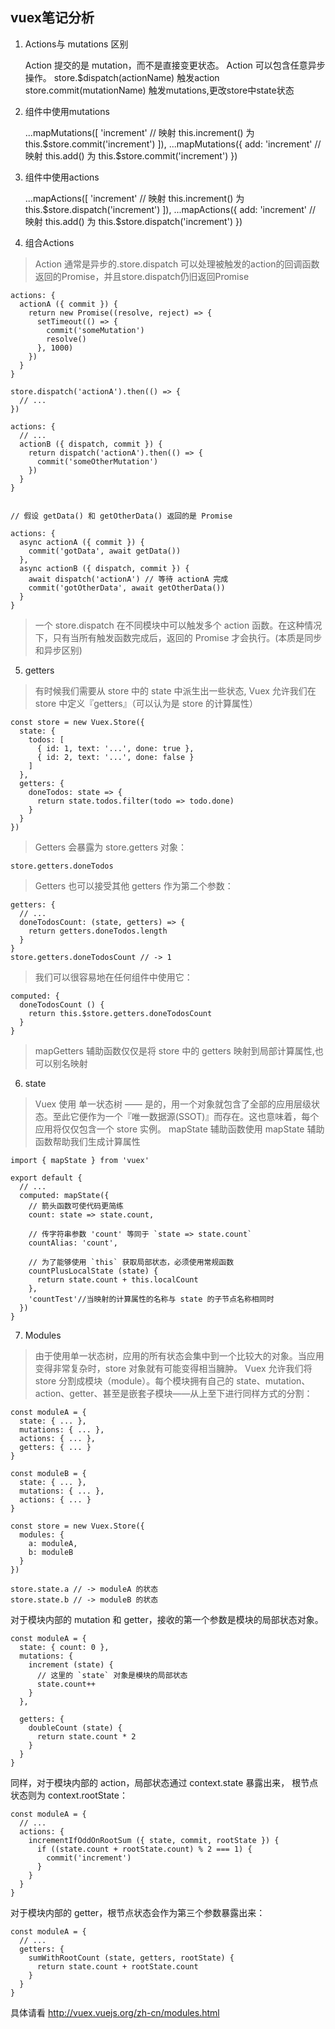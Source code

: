 ## vuex笔记分析 ##


1. Actions与 mutations 区别

    Action 提交的是 mutation，而不是直接变更状态。
    Action 可以包含任意异步操作。
    store.$dispatch(actionName) 触发action
    store.commit(mutationName) 触发mutations,更改store中state状态



2. 组件中使用mutations

    ...mapMutations([
          'increment' // 映射 this.increment() 为 this.$store.commit('increment')
    ]),
    ...mapMutations({
          add: 'increment' // 映射 this.add() 为 this.$store.commit('increment')
    })

3. 组件中使用actions

    ...mapActions([
      'increment' // 映射 this.increment() 为 this.$store.dispatch('increment')
    ]),
    ...mapActions({
      add: 'increment' // 映射 this.add() 为 this.$store.dispatch('increment')
    })

4. 组合Actions

> Action 通常是异步的.store.dispatch 可以处理被触发的action的回调函数返回的Promise，并且store.dispatch仍旧返回Promise

    actions: {
      actionA ({ commit }) {
        return new Promise((resolve, reject) => {
          setTimeout(() => {
            commit('someMutation')
            resolve()
          }, 1000)
        })
      }
    }

    store.dispatch('actionA').then(() => {
      // ...
    })

    actions: {
      // ...
      actionB ({ dispatch, commit }) {
        return dispatch('actionA').then(() => {
          commit('someOtherMutation')
        })
      }
    }
  

    // 假设 getData() 和 getOtherData() 返回的是 Promise

    actions: {
      async actionA ({ commit }) {
        commit('gotData', await getData())
      },
      async actionB ({ dispatch, commit }) {
        await dispatch('actionA') // 等待 actionA 完成
        commit('gotOtherData', await getOtherData())
      }
    }

> 一个 store.dispatch 在不同模块中可以触发多个 action 函数。在这种情况下，只有当所有触发函数完成后，返回的 Promise 才会执行。(本质是同步和异步区别)

5. getters

> 有时候我们需要从 store 中的 state 中派生出一些状态, Vuex 允许我们在 store 中定义『getters』（可以认为是 store 的计算属性）

    const store = new Vuex.Store({
      state: {
        todos: [
          { id: 1, text: '...', done: true },
          { id: 2, text: '...', done: false }
        ]
      },
      getters: {
        doneTodos: state => {
          return state.todos.filter(todo => todo.done)
        }
      }
    })

>Getters 会暴露为 store.getters 对象：

    store.getters.doneTodos


> Getters 也可以接受其他 getters 作为第二个参数：

    getters: {
      // ...
      doneTodosCount: (state, getters) => {
        return getters.doneTodos.length
      }
    }
    store.getters.doneTodosCount // -> 1

>我们可以很容易地在任何组件中使用它：

    computed: {
      doneTodosCount () {
        return this.$store.getters.doneTodosCount
      }
    }
  

>mapGetters 辅助函数仅仅是将 store 中的 getters 映射到局部计算属性,也可以别名映射

6. state

> Vuex 使用 单一状态树 —— 是的，用一个对象就包含了全部的应用层级状态。至此它便作为一个『唯一数据源(SSOT)』而存在。这也意味着，每个应用将仅仅包含一个 store 实例。 mapState 辅助函数使用 mapState 辅助函数帮助我们生成计算属性

    import { mapState } from 'vuex'

    export default {
      // ...
      computed: mapState({
        // 箭头函数可使代码更简练
        count: state => state.count,

        // 传字符串参数 'count' 等同于 `state => state.count`
        countAlias: 'count',

        // 为了能够使用 `this` 获取局部状态，必须使用常规函数
        countPlusLocalState (state) {
          return state.count + this.localCount
        },
        'countTest'//当映射的计算属性的名称与 state 的子节点名称相同时
      })
    }


7. Modules

>由于使用单一状态树，应用的所有状态会集中到一个比较大的对象。当应用变得非常复杂时，store 对象就有可能变得相当臃肿。
Vuex 允许我们将 store 分割成模块（module）。每个模块拥有自己的 state、mutation、action、getter、甚至是嵌套子模块——从上至下进行同样方式的分割：

    const moduleA = {
      state: { ... },
      mutations: { ... },
      actions: { ... },
      getters: { ... }
    }

    const moduleB = {
      state: { ... },
      mutations: { ... },
      actions: { ... }
    }

    const store = new Vuex.Store({
      modules: {
        a: moduleA,
        b: moduleB
      }
    })

    store.state.a // -> moduleA 的状态
    store.state.b // -> moduleB 的状态


对于模块内部的 mutation 和 getter，接收的第一个参数是模块的局部状态对象。

    const moduleA = {
      state: { count: 0 },
      mutations: {
        increment (state) {
          // 这里的 `state` 对象是模块的局部状态
          state.count++
        }
      },

      getters: {
        doubleCount (state) {
          return state.count * 2
        }
      }
    }


同样，对于模块内部的 action，局部状态通过 context.state 暴露出来， 根节点状态则为 context.rootState：

    const moduleA = {
      // ...
      actions: {
        incrementIfOddOnRootSum ({ state, commit, rootState }) {
          if ((state.count + rootState.count) % 2 === 1) {
            commit('increment')
          }
        }
      }
    }


对于模块内部的 getter，根节点状态会作为第三个参数暴露出来：

    const moduleA = {
      // ...
      getters: {
        sumWithRootCount (state, getters, rootState) {
          return state.count + rootState.count
        }
      }
    }


具体请看  http://vuex.vuejs.org/zh-cn/modules.html